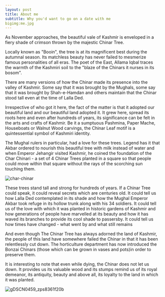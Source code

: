```yaml
---
layout: post
title: About me
subtitle: Why you'd want to go on a date with me
bigimg:me.jpg
---
```

As November approaches, the beautiful vale of Kashmir is enveloped in a fiery shade of crimson thrown by the majestic Chinar Tree.

Locally known as "Booin",  the tree is at its magnificent best during the autumnal season. Its matchless beauty has never failed to mesmerize famous personalities of all eras. The poet of the East, Allama Iqbal traces the warmth of the Kashmiri soil to the "blaze of the Chinars it nurses in its bosom".

There are many versions of how the Chinar made its presence into the valley of Kashmir. Some say that it was brought by the Mughals, some say that it was brought by Shah-e-Hamdan and others maintain that the Chinar stood tall even at the time of Lalla Ded.

Irrespective of who got it here, the fact of the matter is that it adopted our beautiful land and our beautiful land adopted it. It grew here, spread its roots here and even after hundreds of years, its significance can be felt in the arts and crafts of Kashmir. Be it a sumptuous Pashmina, Paper Mache, Houseboats or Walnut Wood carvings, the Chinar Leaf motif is a quintessential symbol of Kashmiri identity.

The Mughal rulers in particular, had a love for these trees. Legend has it that Akbar ordered to nourish this beautiful tree with milk instead of water and when Emperor Jehangir visited Kashmir, he coined the foundation of the Char Chinari - a set of 4 Chinar Trees planted in a square so that people could move within that square without the rays of the scorching sun touching them.

![char-chinar](https://kashmirbox.files.wordpress.com/2015/12/char-chinar.jpg?w=680)

These trees stand tall and strong for hundreds of years. If a Chinar Tree could speak, it could reveal secrets which are centuries old. It could tell us how Lalla Ded contemplated in its shade and how the Mughal Emperor Akbar took refuge in its hollow trunk along with his 34 soldiers. It could tell us of the love with which it was planted in historic gardens of Kashmir and how generations of people have marvelled at its beauty and how it has waved its branches to provide its cool shade to passersby. It could tell us how times have changed - what went by and what still remains

And even though The Chinar Tree has always adorned the land of Kashmir, the people of this land have somewhere failed the Chinar in that it has been relentlessly cut down. The horticulture department has now introduced the Bonzai Chinars (those which can be grown in vases and pots)in order to preserve them.

It is interesting to note that even while dying, the Chinar does not let us down. It provides us its valuable wood and its stumps remind us of its royal demeanor, its antiquity, beauty and above all, its loyalty to the land in which it was planted.

![gDSCN0459_zps8361f20b](https://kashmirbox.files.wordpress.com/2015/12/gdscn0459_zps8361f20b.jpg?w=680)
